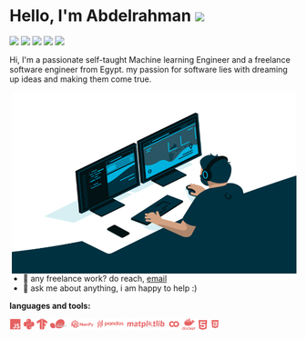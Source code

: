 # Hello, I'm Abdelrahman <img src="https://media.giphy.com/media/hvRJCLFzcasrR4ia7z/giphy.gif" width="35px">

[![](https://img.shields.io/badge/website-000000?style=for-the-badge&logo=About&logoColor=red)](http://abdelrahmansoltan.me/)
[![](https://img.shields.io/badge/LinkedIn-0077B5?style=for-the-badge&logo=linkedin&logoColor=white)](https://www.linkedin.com/in/abdelrahmansoltan/)
[![](https://img.shields.io/badge/Gmail-D14836?style=for-the-badge&logo=gmail&logoColor=white)](mailto:abdrahmansoltan98@gmail.com)
![](https://img.shields.io/badge/Python-14354C?style=for-the-badge&logo=python&logoColor=white)
![](https://img.shields.io/badge/TensorFlow-FF6F00?style=for-the-badge&logo=tensorflow&logoColor=white)

Hi, I'm a passionate self-taught Machine learning Engineer and a freelance software engineer from Egypt. my passion for software lies with dreaming up ideas and making them come true.

  <img align="right" alt="GIF" src="assets/coding.gif" width="500" height="320" />
  
- 💼 any freelance work? do reach, [email](mailto:abdrahmansoltan98@gmail.com)
- 💬 ask me about anything, i am happy to help :)

**languages and tools:**

<code><img height="20" src="./assets/logos/js.png"></code>
<code><img height="20" src="./assets/logos/py.png"></code>
<code><img height="20" src="./assets/logos/tf.png"></code>
<code><img height="20" src="./assets/logos/sklearn.png"></code>
<code><img height="20" src="./assets/logos/np.png"></code>
<code><img height="20" src="./assets/logos/pd.png"></code>
<code><img height="20" src="./assets/logos/matplotlib.png"></code>
<code><img height="20" src="./assets/logos/colab.png"></code>
<code><img height="20" src="./assets/logos/docker.png"></code>
<code><img height="17" src="./assets/logos/html.png"></code>
<code><img height="20" src="./assets/logos/css.png"></code>
